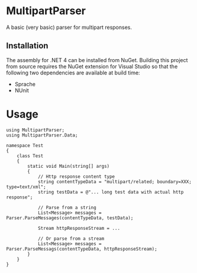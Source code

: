 # MultipartParser

A basic (very basic) parser for multipart responses.

## Installation

The assembly for .NET 4 can be installed from NuGet.  Building this project
from source requires the NuGet extension for Visual Studio so that the
following two dependencies are available at build time:

*  Sprache
*  NUnit

# Usage

    using MultipartParser;
    using MultipartParser.Data;

    namespace Test
    {
        class Test
        {
            static void Main(string[] args)
            {
                // Http response content type
                string contentTypeData = "multipart/related; boundary=XXX; type=text/xml";
                string testData = @"... long test data with actual http response";
    
                // Parse from a string
                List<Message> messages = Parser.ParseMessages(contentTypeData, testData);

                Stream httpResponseStream = ...

                // Or parse from a stream
                List<Message> messages = Parser.ParseMessags(contentTypeData, httpResponseStream);
            }
        }
    }



